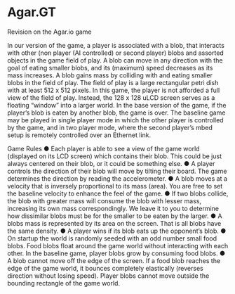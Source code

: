 # Agar.GT
Revision on the Agar.io game

In our version of the game, a player is associated with a blob, that interacts with other (non
player (AI controlled) or second player) blobs and assorted objects in the game field of play. A
blob can move in any direction with the goal of eating smaller blobs, and its (maximum) speed
decreases as its mass increases. A blob gains mass by colliding with and eating smaller blobs in
the field of play. The field of play is a large rectangular petri dish with at least 512 x 512 pixels.
In this game, the player is not afforded a full view of the field of play. Instead, the 128 x 128
uLCD screen serves as a floating “window” into a larger world. In the base version of the game,
if the player’s blob is eaten by another blob, the game is over. The baseline game may be played
in single player mode in which the other player is controlled by the game, and in two player
mode, where the second player’s mbed setup is remotely controlled over an Ethernet link.

Game Rules
● Each player is able to see a view of the game world (displayed on its LCD screen)
which contains their blob. This could be just always centered on their blob, or it
could be something else.
● A player controls the direction of their blob will move by tilting their board. The
game determines the direction by reading the accelerometer.
● A blob moves at a velocity that is inversely proportional to its mass (area). You are
free to set the baseline velocity to enhance the feel of the game.
● If two blobs collide, the blob with greater mass will consume the blob with lesser
mass, increasing its own mass correspondingly. We leave it to you to determine
how dissimilar blobs must be for the smaller to be eaten by the larger.
● A blobs mass is represented by its area on the screen. That is all blobs have the
same density.
● A player wins if its blob eats up the opponent’s blob.
● On startup the world is randomly seeded with an odd number small food blobs.
Food blobs float around the game world without interacting with each other. In the
baseline game, player blobs grow by consuming food blobs.
● A blob cannot move off the edge of the screen. If a food blob reaches the edge of
the game world, it bounces completely elastically (reverses direction without losing
speed). Player blobs cannot move outside the bounding rectangle of the game
world.

